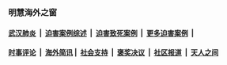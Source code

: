 
### 明慧海外之窗

####  [武汉肺炎](indexes/365.md?t=05251301) &nbsp;|&nbsp;  [迫害案例综述](indexes/328.md?t=05251301) &nbsp;|&nbsp; [迫害致死案例](indexes/277.md?t=05251301)  &nbsp;|&nbsp; [更多迫害案例](indexes/81.md?t=05251301)  &nbsp;|&nbsp; 
####  [时事评论](indexes/19.md?t=05251301) &nbsp;|&nbsp; [海外简讯](indexes/245.md?t=05251301)&nbsp;|&nbsp;  [社会支持](indexes/140.md?t=05251301) &nbsp;|&nbsp; [褒奖决议](indexes/282.md?t=05251301) &nbsp;|&nbsp; [社区报道](indexes/91.md?t=05251301)  &nbsp;|&nbsp; [天人之间](indexes/78.md?t=05251301) 

